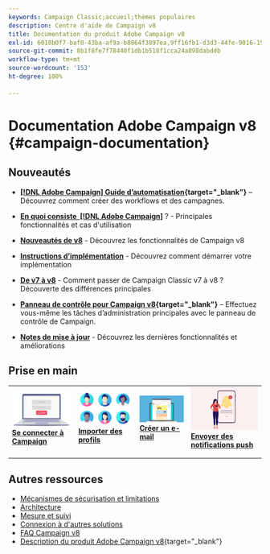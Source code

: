 ```yaml
---
keywords: Campaign Classic;accueil;thèmes populaires
description: Centre d'aide de Campaign v8
title: Documentation du produit Adobe Campaign v8
exl-id: 6010b0f7-baf0-43ba-af9a-b8864f3897ea,9ff16fb1-d3d3-44fe-9016-15abffdbc74e
source-git-commit: 8b1f8fe7f78440f1db1b518f1cca24a898dabddb
workflow-type: tm+mt
source-wordcount: '153'
ht-degree: 100%

---
```


# Documentation Adobe Campaign v8 {#campaign-documentation}

<!--![](assets/banner-documentationv8.png) -->

## Nouveautés

* **[[!DNL Adobe Campaign] Guide d’automatisation](https://experienceleague.adobe.com/docs/campaign/automation/home.html?lang=fr){target="_blank"}** – Découvrez comment créer des workflows et des campagnes.

* **[En quoi consiste  [!DNL Adobe Campaign]](start/get-started.md)** ? - Principales fonctionnalités et cas d&#39;utilisation

* **[Nouveautés de v8](start/whats-new.md)** - Découvrez les fonctionnalités de Campaign v8

* **[Instructions d’implémentation](start/implement.md)** - Découvrez comment démarrer votre implémentation

* **[De v7 à v8](start/v7-to-v8.md)** - Comment passer de Campaign Classic v7 à v8 ? Découverte des différences principales

* **[Panneau de contrôle pour Campaign v8](https://experienceleague.adobe.com/docs/control-panel/using/discover-control-panel/key-features.html?lang=fr){target="_blank"}** – Effectuez vous-même les tâches d’administration principales avec le panneau de contrôle de Campaign.

* **[Notes de mise à jour](start/release-notes.md)** - Découvrez les dernières fonctionnalités et améliorations


## Prise en main


<table style="table-layout:fixed"><tr style="border: 0;">
<td>
<a href="start/connect.md">
<img alt="Se connecter à Campaign v8" src="start/assets/do-not-localize/login.jpeg">
</a>
<div><a href="start/connect.md"><strong>Se connecter à Campaign</strong>
</div>
<p>
</td>
<td>
<a href="start/import.md">
<img alt="Importer des profils" src="start/assets/do-not-localize/profiles.jpeg">
</a>
<div>
<a href="start/import.md"><strong>Importer des profils</strong></a>
</div>
<p>
</td>
<td>
<a href="start/create-message.md">
<img alt="Créer un e-mail" src="start/assets/do-not-localize/email-design.jpeg">
</a>
<div>
<a href="start/create-message.md"><strong>Créer un e-mail</strong></a>
</div>
<p></td>
<td>
<a href="send/push.md">
<img alt="Envoyer des notifications push" src="start/assets/do-not-localize/push-send.jpeg">
</a>
<div>
<a href="send/push.md"><strong>Envoyer des notifications push</strong></a>
</div>
<p>
</td>
</tr></table>


## Autres ressources

* [Mécanismes de sécurisation et limitations](start/ac-guardrails.md)
* [Architecture](architecture/architecture.md)
* [Mesure et suivi](reporting/gs-reporting.md)
* [Connexion à d&#39;autres solutions](connect/integration.md)
* [FAQ Campaign v8](start/campaign-faq.md)
* [Description du produit Adobe Campaign v8](https://helpx.adobe.com/fr/legal/product-descriptions/adobe-campaign-managed-cloud-services.html){target="_blank"}
